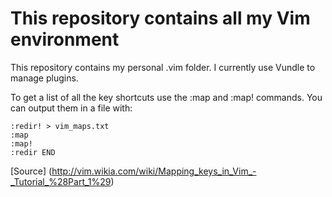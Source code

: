 # This repository contains all my Vim environment

This repository contains my personal .vim folder.
I currently use Vundle to manage plugins.

To get a list of all the key shortcuts use the :map and :map! commands.
You can output them in a file with:
```
:redir! > vim_maps.txt
:map
:map!
:redir END
```
[Source] (http://vim.wikia.com/wiki/Mapping_keys_in_Vim_-_Tutorial_%28Part_1%29)
